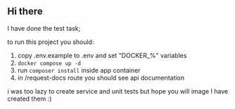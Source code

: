 ## Hi there

I have done the test task;

to run this project you should:

1. copy .env.example to .env and set "DOCKER_%" variables
2. `docker compose up -d`
3. run `composer install` inside app container
4. in /request-docs  route you should see api documentation

i was too lazy to create service and unit tests but hope you will image I have created them :)
